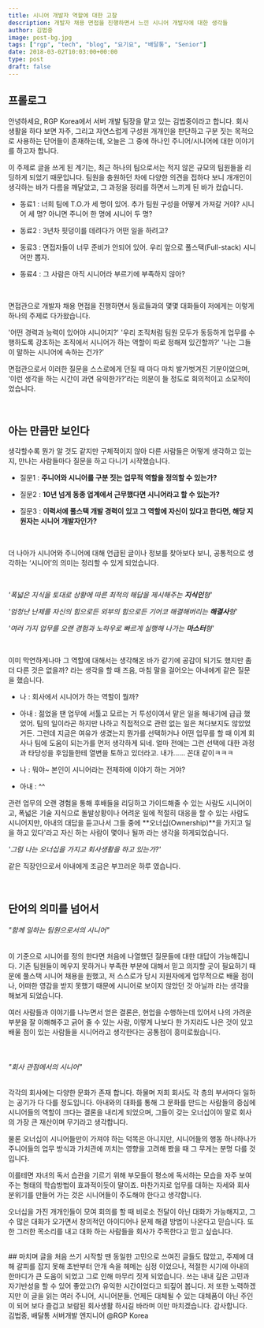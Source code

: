 ```yaml
---
title: 시니어 개발자 역할에 대한 고찰
description: 개발자 채용 면접을 진행하면서 느낀 시니어 개발자에 대한 생각들
author: 김법중
image: post-bg.jpg
tags: ["rgp", "tech", "blog", "요기요", "배달통", "Senior"]
date: 2018-03-02T10:03:00+00:00
type: post
draft: false
---
```


## 프롤로그
안녕하세요, RGP Korea에서 서버 개발 팀장을 맡고 있는 김법중이라고 합니다.
회사 생활을 하다 보면 자주, 그리고 자연스럽게 구성원 개개인을 판단하고 구분 짓는 목적으로 사용하는 단어들이 존재하는데,
오늘은 그 중에 하나인 주니어/시니어에 대한 이야기를 하고자 합니다.

이 주제로 글을 쓰게 된 계기는, 최근 하나의 팀으로서는 적지 않은 규모의 팀원들을 리딩하게 되었기 때문입니다.
팀원을 충원하던 차에 다양한 의견을 접하다 보니 개개인이 생각하는 바가 다름을 깨달았고, 그 과정을 정리를 하면서 느끼게 된 바가 컸습니다.
<br>

* 동료1 : 너희 팀에 T.O.가 세 명이 있어. 추가 팀원 구성을 어떻게 가져갈 거야? 시니어 세 명? 아니면 주니어 한 명에 시니어 두 명?

* 동료2 : 3년차 핏덩이를 데려다가 어떤 일을 하려고?

* 동료3 : 면접자들이 너무 준비가 안되어 있어. 우리 앞으로 풀스택(Full-stack) 시니어만 뽑자.

* 동료4 : 그 사람은 아직 시니어라 부르기에 부족하지 않아?
<br>

면접관으로 개발자 채용 면접을 진행하면서 동료들과의 몇몇 대화들이 저에게는 이렇게 하나의 주제로 다가왔습니다.

'어떤 경력과 능력이 있어야 시니어지?'
'우리 조직처럼 팀원 모두가 동등하게 업무를 수행하도록 강조하는 조직에서 시니어가 하는 역할이 따로 정해져 있긴할까?'
'나는 그들이 말하는 시니어에 속하는 건가?’

면접관으로서 이러한 질문을 스스로에게 던질 때 마다 마치 발가벗겨진 기분이었으며,
‘이런 생각을 하는 시간이 과연 유익한가?’라는 의문이 들 정도로 회의적이고 소모적이었습니다.

<br />


## 아는 만큼만 보인다
생각할수록 뭔가 알 것도 같지만 구체적이지 않아 다른 사람들은 어떻게 생각하고 있는지, 만나는 사람들마다 질문을 하고 다니기 시작했습니다.
<br>

* 질문1 : **주니어와 시니어를 구분 짓는 업무적 역할을 정의할 수 있는가?**

* 질문2 : **10년 넘게 동종 업계에서 근무했다면 시니어라고 할 수 있는가?**

* 질문3 : **이력서에 풀스택 개발 경력이 있고 그 역할에 자신이 있다고 한다면, 해당 지원자는 시니어 개발자인가?**
<br>

더 나아가 시니어와 주니어에 대해 언급된 글이나 정보를 찾아보다 보니, 공통적으로 생각하는 ‘시니어’의 의미는 정리할 수 있게 되었습니다.

<br>


_'폭넓은 지식을 토대로 상황에 따른 최적의 해답을 제시해주는 **지식인**형'_

_'엄청난 난제를 자신의 힘으로든 외부의 힘으로든 기어코 해결해버리는 **해결사**형'_

_'여러 가지 업무를 오랜 경험과 노하우로 빠르게 실행해 나가는 **마스터**형'_

<br>


이미 막연하게나마 그 역할에 대해서는 생각해온 바가 같기에 공감이 되기도 했지만 좀 더 다른 것은 없을까? 라는 생각을 할 때 즈음, 마침 말을 걸어오는 아내에게 같은 질문을 했습니다.

* 나 : 회사에서 시니어가 하는 역할이 뭘까?

* 아내 : 젊었을 땐 업무에 서툴고 모르는 거 투성이여서 맡은 일을 해내기에 급급 했었어. 팀의 일이라곤 하지만 나하고 직접적으로 관련 없는 일은 쳐다보지도 않았었거든. 그런데 지금은 여유가 생겼는지 뭔가를 선택하거나 어떤 업무를 할 때 이게 회사나 팀에 도움이 되는가를 먼저 생각하게 되네. 얼마 전에는 그런 선택에 대한 과정과 타당성을 후임들한테 열변을 토하고 있더라고. 내가…… 꼰대 같이ㅋㅋㅋ

* 나 : 뭐야~ 본인이 시니어라는 전제하에 이야기 하는 거야?

* 아내 : ^^

관련 업무의 오랜 경험을 통해 후배들을 리딩하고 가이드해줄 수 있는 사람도 시니어이고,
폭넓은 기술 지식으로 돌발상황이나 어려운 일에 적절히 대응을 할 수 있는 사람도 시니어지만,
아내의 대답을 듣고나서 그들 중에 **오너십(Ownership)**을 가지고 일을 하고 있다'라고 자신 하는 사람이 몇이나 될까 라는 생각을 하게되었습니다.

_'그럼 나는 오너십을 가지고 회사생활을 하고 있는가?'_

같은 직장인으로서 아내에게 조금은 부끄러운 하루 였습니다.

<br />

## 단어의 의미를 넘어서

###### "함께 일하는 팀원으로서의 시니어"
이 기준으로 시니어를 정의 한다면 처음에 나열했던 질문들에 대한 대답이 가능해집니다.
기존 팀원들이 메우지 못하거나 부족한 부분에 대해서 믿고 의지할 곳이 필요하기 때문에 풀스택 시니어 채용을 원했고, 저 스스로가 당시 지원자에게 업무적으로 배울 점이나, 어떠한 영감을 받지 못했기 때문에 시니어로 보이지 않았던 것 아닐까 라는 생각을 해보게 되었습니다.

여러 사람들과 이야기를 나누면서 얻은 결론은, 현업을 수행하는데 있어서 나의 가려운 부분을 잘 이해해주고 긁어 줄 수 있는 사람, 이렇게 나보다 한 가지라도 나은 것이 있고 배울 점이 있는 사람들을 시니어라고 생각한다는 공통점이 흥미로웠습니다.

<br>

###### "회사 관점에서의 시니어"
각각의 회사에는 다양한 문화가 존재 합니다. 하물며 저희 회사도 각 층의 부서마다 일하는 공기가 다 다를 정도입니다.
아내와의 대화를 통해 그 문화를 만드는 사람들의 중심에 시니어들의 역할이 크다는 결론을 내리게 되었으며, 그들이 갖는 오너십이야 말로 회사의 가장 큰 재산이며 무기라고 생각합니다.

물론 오너십이 시니어들만이 가져야 하는 덕목은 아니지만, 시니어들의 행동 하나하나가 주니어들의 업무 방식과 가치관에 끼치는 영향을 고려해 봤을 때 그 무게는 분명 다를 것입니다.

이를테면 자녀의 독서 습관을 기르기 위해 부모들이 평소에 독서하는 모습을 자주 보여주는 형태의 학습방법이 효과적이듯이 말이죠. 마찬가지로 업무를 대하는 자세와 회사 분위기를 만들어 가는 것은 시니어들이 주도해야 한다고 생각합니다.

오너십을 가진 개개인들이 모여 회의를 할 때 비로소 전달이 아닌 대화가 가능해지고, 그 수 많은 대화가 오가면서 창의적인 아이디어나 문제 해결 방법이 나온다고 믿습니다. 또한 그러한 목소리를 내고 대화 하는 사람들을 회사가 주목한다고 믿고 싶습니다.

<br />
## 마치며
글을 처음 쓰기 시작할 땐 동일한 고민으로 쓰여진 글들도 많았고, 주제에 대해 갈피를 잡지 못해 초반부터 안개 속을 헤메는 심정 이었으나, 적절한 시기에 아내의 한마디가 큰 도움이 되었고 그로 인해 마무리 짓게 되었습니다.
쓰는 내내 깊은 고민과 자기반성을 할 수 있어 좋았고(?) 유익한 시간이었다고 되짚어 봅니다.
저 또한 노력하겠지만 이 글을 읽는 여러 주니어, 시니어분들. 언제든 대체될 수 있는 대체품이 아닌 주인이 되어 보다 즐겁고 보람된 회사생활 하시길 바라며 이만 마치겠습니다.
감사합니다.

<br>
김법중, 배달통 서버개발 엔지니어 @RGP Korea
